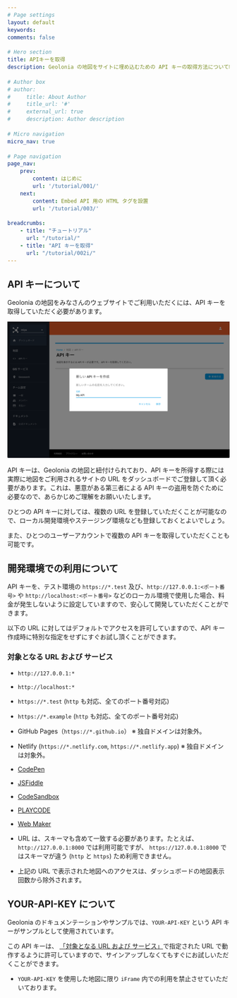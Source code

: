 ```yaml
---
# Page settings
layout: default
keywords:
comments: false

# Hero section
title: APIキーを取得
description: Geolonia の地図をサイトに埋め込むための API キーの取得方法について紹介します。

# Author box
# author:
#     title: About Author
#     title_url: '#'
#     external_url: true
#     description: Author description

# Micro navigation
micro_nav: true

# Page navigation
page_nav:
    prev:
        content: はじめに
        url: '/tutorial/001/'
    next:
        content: Embed API 用の HTML タグを設置
        url: '/tutorial/003/'

breadcrumbs:
    - title: "チュートリアル"
      url: "/tutorial/"
    - title: "API キーを取得"
      url: "/tutorial/002i/"
---
```


## API キーについて

Geolonia の地図をみなさんのウェブサイトでご利用いただくには、API キーを取得していただく必要があります。

![](/img/dashboard-get-api-key.png )

API キーは、Geolonia の地図と紐付けられており、API キーを所得する際には実際に地図をご利用されるサイトの URL をダッシュボードでご登録して頂く必要があります。これは、悪意がある第三者による API キーの盗用を防ぐために必要なので、あらかじめご理解をお願いいたします。

ひとつの API キーに対しては、複数の URL を登録していただくことが可能なので、ローカル開発環境やステージング環境なども登録しておくとよいでしょう。

また、ひとつのユーザーアカウントで複数の API キーを取得していただくことも可能です。

## 開発環境での利用について

API キーを、テスト環境の `https://*.test` 及び、`http://127.0.0.1:<ポート番号>` や `http://localhost:<ポート番号>` などのローカル環境で使用した場合、料金が発生しないように設定していますので、安心して開発していただくことができます。

以下の URL に対してはデフォルトでアクセスを許可していますので、API キー作成時に特別な指定をせずにすぐお試し頂くことができます。

### 対象となる URL および サービス

* `http://127.0.0.1:*`
* `http://localhost:*`
* `https://*.test` (`http` も対応、全てのポート番号対応)
* `https://*.example` (`http` も対応、全てのポート番号対応)
* GitHub Pages（`https://*.github.io`） ※ 独自ドメインは対象外。
* Netlify (`https://*.netlify.com`, `https://*.netlify.app`) ※ 独自ドメインは対象外。
* [CodePen](https://codepen.io/)
* [JSFiddle](https://jsfiddle.net/)
* [CodeSandbox](https://codesandbox.io/)
* [PLAYCODE](https://playcode.io)
* [Web Maker](https://webmaker.app)

* URL は、スキーマも含めて一致する必要があります。たとえば、`http://127.0.0.1:8000` では利用可能ですが、 `https://127.0.0.1:8000` ではスキーマが違う (`http` と `https`) ため利用できません。
* 上記の URL で表示された地図へのアクセスは、ダッシュボードの地図表示回数から除外されます。


## YOUR-API-KEY について

Geolonia のドキュメンテーションやサンプルでは、`YOUR-API-KEY` という API キーがサンプルとして使用されています。

この API キーは、 [「対象となる URL および サービス」](#対象となる-url-および-サービス)で指定された URL で動作するように許可していますので、サインアップしなくてもすぐにお試しいただくことができます。

* `YOUR-API-KEY` を使用した地図に限り `iFrame` 内での利用を禁止させていただいております。
